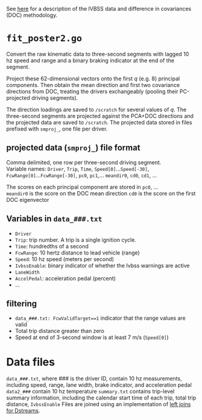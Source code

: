 See <a href="http://www.brookluers.com/research/ivbss_midas_poster.pdf">here</a> for a description of the IVBSS data and difference in covariances (DOC) methodology.

# `fit_poster2.go`

Convert the raw kinematic data to three-second segments with lagged 10 hz speed and range and a binary braking indicator at the end of the segment.

Project these 62-dimensional vectors onto the first *q* (e.g. 8) principal components. Then obtain the mean direction and first two covariance directions from DOC, treating the drivers exchangeably (pooling their PC-projected driving segments).

The direction loadings are saved to `/scratch` for several values of *q*. The three-second segments are projected against the PCA+DOC directions and the projected data are saved to `/scratch`. The projected data stored in files prefixed with `smproj_`, one file per driver.

## projected data (`smproj_`) file format
Comma delimited, one row per three-second driving segment.  
Variable names: `Driver`, `Trip`, `Time`, `Speed[0]`...`Speed[-30]`, `FcwRange[0]`...`FcwRange[-30]`, `pc0`, `pc1`,... `meandir0`, `cd0`, `cd1`, ...  

The scores on each principal component are stored in `pc0`, ...   
`meandir0` is the score on the DOC mean direction
`cd0` is the score on the first DOC eigenvector

## Variables in `data_###.txt`

   * `Driver`
   * `Trip`: trip number. A trip is a single ignition cycle.
   * `Time`: hundredths of a second
   * `FcwRange`: 10 hertz distance to lead vehicle (range)
   * `Speed`: 10 hz speed (meters per second)
   * `IvbssEnable`: binary indicator of whether the Ivbss warnings are active
   * `LaneWidth`
   * `AccelPedal`: acceleration pedal (percent)
   * ...

## filtering

   * `data_###.txt: FcwValidTarget==1` indicator that the range values are valid
   * Total trip distance greater than zero
   * Speed at end of 3-second window is at least 7 m/s (`Speed[0]`)

# Data files
`data_###.txt`, where \#\#\# is the driver ID, contain 10 hz measurements, including speed, range, lane width, brake indicator, and acceleration pedal
`data2_###` contain 10 hz temperature
`summary.txt` contains trip-level summary information, including the calendar start time of each trip, total trip distance, `IvbssEnable`
Files are joined using an implementation of [left joins for Dstreams](https://github.com/brookluers/dstream/blob/master/dstream/leftjoin.go).

